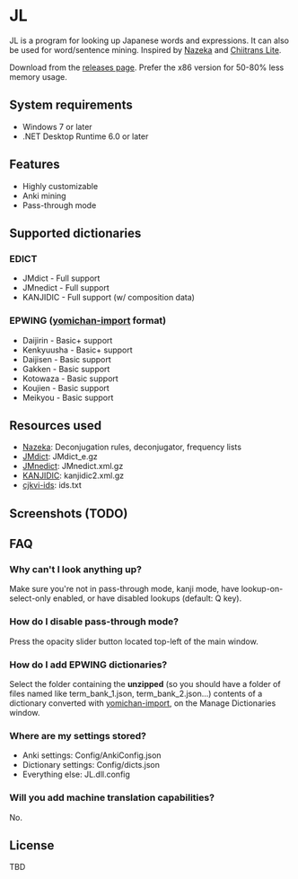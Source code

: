 # JL
JL is a program for looking up Japanese words and expressions. It can also be used for word/sentence mining. Inspired by [Nazeka](https://github.com/wareya/nazeka) and [Chiitrans Lite](https://github.com/alexbft/chiitrans).

Download from the [releases page](https://github.com/rampaa/JL/releases). Prefer the x86 version for 50-80% less memory usage.

## System requirements
* Windows 7 or later
* .NET Desktop Runtime 6.0 or later

## Features
* Highly customizable
* Anki mining
* Pass-through mode 

## Supported dictionaries

### EDICT

* JMdict - Full support
* JMnedict - Full support
* KANJIDIC - Full support (w/ composition data)

### EPWING ([yomichan-import](https://github.com/FooSoft/yomichan-import/) format)

* Daijirin - Basic+ support
* Kenkyuusha - Basic+ support
* Daijisen - Basic support
* Gakken - Basic support
* Kotowaza - Basic support
* Koujien - Basic support
* Meikyou - Basic support

## Resources used
* [Nazeka](https://github.com/wareya/nazeka): Deconjugation rules, deconjugator, frequency lists
* [JMdict](https://www.edrdg.org/wiki/index.php/JMdict-EDICT_Dictionary_Project): JMdict_e.gz
* [JMnedict](https://www.edrdg.org/enamdict/enamdict_doc.html): JMnedict.xml.gz
* [KANJIDIC](https://www.edrdg.org/wiki/index.php/KANJIDIC_Project): kanjidic2.xml.gz
* [cjkvi-ids](https://github.com/cjkvi/cjkvi-ids): ids.txt

## Screenshots (TODO)


## FAQ
### Why can't I look anything up?
Make sure you're not in pass-through mode, kanji mode, have lookup-on-select-only enabled, or have disabled lookups (default: Q key).
### How do I disable pass-through mode?
Press the opacity slider button located top-left of the main window.
### How do I add EPWING dictionaries?
Select the folder containing the **unzipped** (so you should have a folder of files named like term_bank_1.json, term_bank_2.json...)  contents of a dictionary converted with [yomichan-import](https://github.com/FooSoft/yomichan-import/), on the Manage Dictionaries window.
### Where are my settings stored?
* Anki settings: Config/AnkiConfig.json
* Dictionary settings: Config/dicts.json
* Everything else: JL.dll.config
### Will you add machine translation capabilities?
No.

## License
TBD
